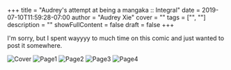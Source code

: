 +++
title = "Audrey's attempt at being a mangaka :: Integral"
date = 2019-07-10T11:59:28-07:00
author = "Audrey Xie"
cover = ""
tags = ["", ""]
description = ""
showFullContent = false
draft = false
+++

I'm sorry, but I spent wayyyy to much time on this comic and just wanted to post it somewhere.

![Cover](/images/integral/comics5.png)
![Page1](/images/integral/comics1.png)
![Page2](/images/integral/comics2.png)
![Page3](/images/integral/comics3.png)
![Page4](/images/integral/comics4.png)